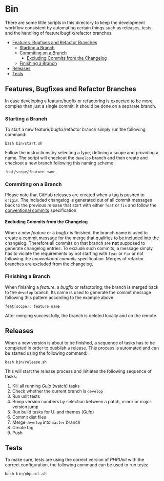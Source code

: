 # Bin

There are some little scripts in this directory to keep the development workflow consistent by automating certain things such as releases, tests, and the handling of feature/bugfix/refactor branches.

- [Features, Bugfixes and Refactor Branches](#features-bugfixes-and-refactor-branches)
	- [Starting a Branch](#starting-a-branch)
	- [Commiting on a Branch](#commiting-on-a-branch)
		- [Excluding Commits from the Changelog](#excluding-commits-from-the-changelog)
	- [Finishing a Branch](#finishing-a-branch)
- [Releases](#releases)
- [Tests](#tests)

## Features, Bugfixes and Refactor Branches

In case developing a feature/bugfix or refactoring is expected to be more complex than just a single commit, it should be done on a separate branch.

### Starting a Branch

To start a new feature/bugfix/refactor branch simply run the following command:

    bash bin/start.sh 

Follow the instructions by selecting a type, defining a scope and providing a name. The script will checkout the `develop` branch and then create and checkout a new branch following this naming scheme:

    feat/scope/feature_name 

### Commiting on a Branch

Please note that GitHub releases are created when a tag is pushed to `origin`. The included changelog is generated out of all commit messages back to the previous release that start with either `feat` or `fix` and follow the [conventional commits](https://www.conventionalcommits.org/en/v1.0.0/) specification.

#### Excluding Commits from the Changelog 

When a new *feature* or a *bugfix* is finished, the branch name is used to create a commit message for the merge that qualifies to be included into the changelog. Therefore all commits on that branch are **not** supposed to generate changelog entries. To exclude such commits, a message simply has to violate the requirements by not starting with `feat` or `fix` or not following the *conventional commits* specification. Merges of refactor branches are excluded from the changelog.

### Finishing a Branch

When finishing a *feature*, a *bugfix* or refactoring, the branch is merged back to the `develop` branch. Its name is used to generate the commit message following this pattern according to the example above:

    feat(scope): feature name

After merging successfully, the branch is deleted locally and on the remote.

## Releases

When a new version is about to be finished, a sequence of tasks has to be completed in order to pusblish a release. This process is automated and can be started using the following command:

    bash bin/release.sh

This will start the release process and initiates the following sequence of tasks:

1. Kill all running *Gulp* (watch) tasks
2. Check whether the current branch is `develop`
3. Run unit tests
4. Bump version numbers by selection between a patch, minor or major version jump
5. Run build tasks for UI and themes (*Gulp*)
6. Commit dist files
7. Merge `develop` into `master` branch
8. Create tag
9. Push

## Tests

To make sure, tests are using the correct version of *PHPUnit* with the correct configuration, the following command can be used to run tests:

    bash bin/phpunit.sh